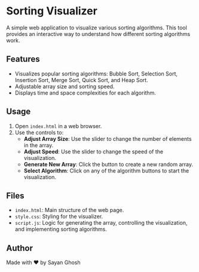 # Sorting Visualizer

A simple web application to visualize various sorting algorithms. This tool provides an interactive way to understand how different sorting algorithms work.

## Features

- Visualizes popular sorting algorithms: Bubble Sort, Selection Sort, Insertion Sort, Merge Sort, Quick Sort, and Heap Sort.
- Adjustable array size and sorting speed.
- Displays time and space complexities for each algorithm.

## Usage

1. Open `index.html` in a web browser.
2. Use the controls to:
   - **Adjust Array Size**: Use the slider to change the number of elements in the array.
   - **Adjust Speed**: Use the slider to change the speed of the visualization.
   - **Generate New Array**: Click the button to create a new random array.
   - **Select Algorithm**: Click on any of the algorithm buttons to start the visualization.

## Files

- `index.html`: Main structure of the web page.
- `style.css`: Styling for the visualizer.
- `script.js`: Logic for generating the array, controlling the visualization, and implementing sorting algorithms.

## Author

Made with ❤️ by Sayan Ghosh

